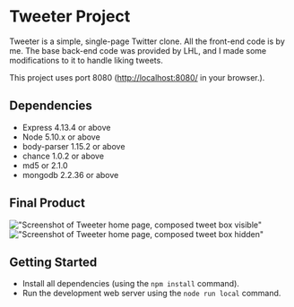 # Tweeter Project

Tweeter is a simple, single-page Twitter clone.  All the front-end code is by me.  The base back-end code was provided by LHL, and  I made some modifications to it to handle liking tweets.

This project uses port 8080 (<http://localhost:8080/> in your browser.).

## Dependencies

- Express 4.13.4 or above
- Node 5.10.x or above
- body-parser 1.15.2 or above
- chance 1.0.2 or above
- md5 or 2.1.0
- mongodb 2.2.36 or above

## Final Product

!["Screenshot of Tweeter home page, composed tweet box visible"](https://i.imgur.com/KYvkr3Q.png)
!["Screenshot of Tweeter home page, composed tweet box hidden"](https://i.imgur.com/tZ0Cj7n.png)

## Getting Started

- Install all dependencies (using the `npm install` command).
- Run the development web server using the `node run local` command.

